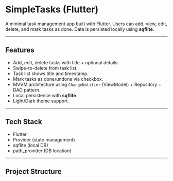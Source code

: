 # SimpleTasks (Flutter)

A minimal task management app built with Flutter. Users can add, view, edit, delete, and mark tasks as done.
Data is persisted locally using **sqflite**.

---

## Features

- Add, edit, delete tasks with title + optional details.
- Swipe-to-delete from task list.
- Task list shows title and timestamp.
- Mark tasks as done/undone via checkbox.
- MVVM architecture using `ChangeNotifier` (ViewModel) + Repository + DAO pattern.
- Local persistence with **sqflite**.
- Light/Dark theme support.

---

## Tech Stack

- Flutter
- Provider (state management)
- sqflite (local DB)
- path_provider (DB location)

---

## Project Structure
